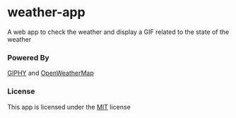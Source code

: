 # weather-app
A web app to check the weather and display a GIF related to the state of the weather
### Powered By
<a href="giphy.com">GIPHY</a> and <a href="https://openweathermap.org">OpenWeatherMap</a>

### License
This app is licensed under the <a href="LICENSE">MIT</a> license
